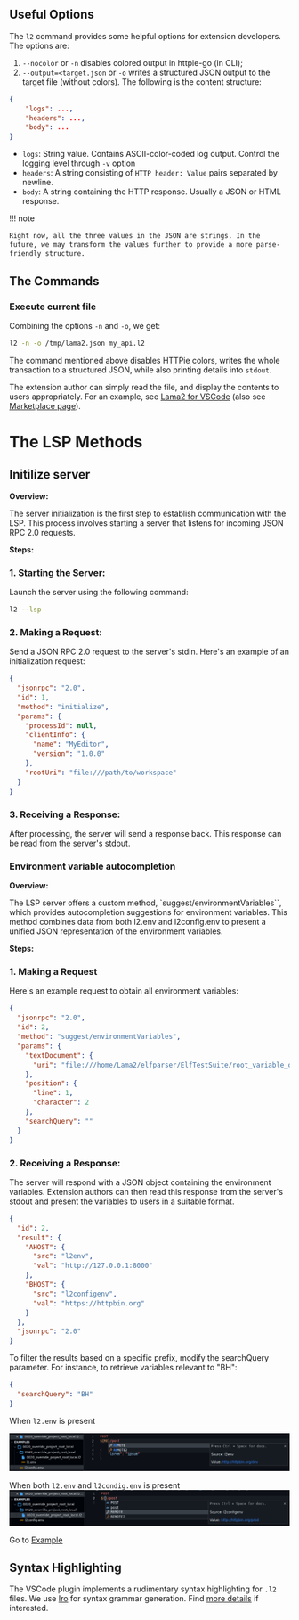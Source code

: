 ## Useful Options

The `l2` command provides some helpful options for
extension developers. The options are:

1. `--nocolor` or `-n` disables colored output in httpie-go (in CLI);
2. `--output=<target.json` or `-o` writes a structured JSON
   output to the target file (without colors). The following is the content
   structure:

```json
{
    "logs": ...,
    "headers": ...,
    "body": ...
}
```

- `logs`: String value. Contains ASCII-color-coded log output. Control the logging level through `-v` option
- `headers`: A string consisting of `HTTP header: Value` pairs separated by newline.
- `body`: A string containing the HTTP response. Usually a JSON or HTML response.

!!! note

    Right now, all the three values in the JSON are strings. In the future, we may transform the values further to provide a more parse-friendly structure.

## The Commands

### Execute current file

Combining the options `-n` and `-o`, we get:

```bash
l2 -n -o /tmp/lama2.json my_api.l2
```

The command mentioned above disables HTTPie colors,
writes the whole transaction to a structured JSON,
while also printing details into `stdout`.

The extension author can simply read the file, and
display the contents to users appropriately. For an
example, see [Lama2 for VSCode](https://github.com/HexmosTech/Lama2Code)
(also see [Marketplace page](https://marketplace.visualstudio.com/items?itemName=hexmos.Lama2)).

# The LSP Methods

## Initilize server

**Overview:**

The server initialization is the first step to establish communication with the LSP.
This process involves starting a server that listens for incoming JSON RPC 2.0 requests.

**Steps:**

### 1. Starting the Server:

Launch the server using the following command:

```bash
l2 --lsp
```

### 2. Making a Request:

Send a JSON RPC 2.0 request to the server's stdin. Here's an example of an initialization request:

```json
{
  "jsonrpc": "2.0",
  "id": 1,
  "method": "initialize",
  "params": {
    "processId": null,
    "clientInfo": {
      "name": "MyEditor",
      "version": "1.0.0"
    },
    "rootUri": "file:///path/to/workspace"
  }
}
```

### 3. Receiving a Response:

After processing, the server will send a response back. This response can be read from the server's stdout.

### Environment variable autocompletion

**Overview:**

The LSP server offers a custom method, `suggest/environmentVariables``, which provides autocompletion suggestions for environment variables.
This method combines data from both l2.env and l2config.env to present a unified JSON representation of the environment variables.

**Steps:**

### 1. Making a Request

Here's an example request to obtain all environment variables:

```json
{
  "jsonrpc": "2.0",
  "id": 2,
  "method": "suggest/environmentVariables",
  "params": {
    "textDocument": {
      "uri": "file:///home/Lama2/elfparser/ElfTestSuite/root_variable_override/api/y_0020_root_override.l2"
    },
    "position": {
      "line": 1,
      "character": 2
    },
    "searchQuery": ""
  }
}
```

### 2. Receiving a Response:

The server will respond with a JSON object containing the environment variables.
Extension authors can then read this response from the server's stdout and present the variables to users in a suitable format.

```json
{
  "id": 2,
  "result": {
    "AHOST": {
      "src": "l2env",
      "val": "http://127.0.0.1:8000"
    },
    "BHOST": {
      "src": "l2configenv",
      "val": "https://httpbin.org"
    }
  },
  "jsonrpc": "2.0"
}
```

To filter the results based on a specific prefix, modify the searchQuery parameter. For instance, to retrieve variables relevant to "BH":

```json
{
  "searchQuery": "BH"
}
```

When `l2.env` is present

![l2envvariable variable](l2envvariable.png)

When both `l2.env` and `l2condig.env` is present
![l2configvariable variable](l2configvariable.png)

Go to [Example](../tutorials/examples.md#case-3-override-root-variable-with-local-variable)

## Syntax Highlighting

The VSCode plugin implements a rudimentary syntax highlighting for `.l2` files. We use [Iro](https://eeyo.io/iro/documentation/) for syntax grammar generation. Find [more details](https://github.com/HexmosTech/Lama2/tree/main/syntax/README.md) if interested.
